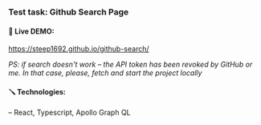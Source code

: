 ### Test task: Github Search Page

#### 👀 Live DEMO:
https://steep1692.github.io/github-search/

_PS: if search doesn't work – the API token has been revoked by GitHub or me. In that case, please, fetch and start the project locally_

#### 🪛 Technologies:
– React, Typescript, Apollo Graph QL
